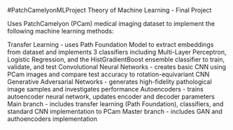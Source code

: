 #PatchCamelyonMLProject
Theory of Machine Learning - Final Project

Uses PatchCamelyon (PCam) medical imaging dataset to implement the following machine learning methods:

Transfer Learning - uses Path Foundation Model to extract embeddings from dataset and implements 3 classifiers including Multi-Layer Perceptron, Logistic Regression, and the HistGradientBoost ensemble classifier to train, validate, and test
Convolutional Neural Networks - creates basic CNN using PCam images and compare test accuracy to rotation-equivariant CNN
Generative Adversarial Networks - generates high-fidelity pathological image samples and investigates performance
Autoencoders - trains autoencoder neural network, updates encoder and decoder parameters
Main branch - includes transfer learning (Path Foundation), classifiers, and standard CNN implementation to PCam Master branch - includes GAN and authoencoders implementation
